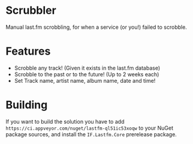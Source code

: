 # Scrubbler
Manual last.fm scrobbling, for when a service (or you!) failed to scrobble.

# Features
- Scrobble any track! (Given it exists in the last.fm database)
- Scrobble to the past or to the future! (Up to 2 weeks each)
- Set Track name, artist name, album name, date and time! 

# Building
If you want to build the solution you have to add ```https://ci.appveyor.com/nuget/lastfm-ql51ic53xoqw``` to your NuGet package sources, and install the ```IF.Lastfm.Core``` prerelease package.
